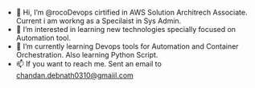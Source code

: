 - 👋 Hi, I’m @rocoDevops cirtified in AWS Solution Architrech Associate. Current i am workng as a Specilaist in Sys Admin. 
- 👀 I’m interested in learning new technologies specially focused on Automation tool. 
- 🌱 I’m currently learning Devops tools for Automation and Container Orchestration. Also learning Python Script. 
- 📫 If you want to reach me. Sent an email to chandan.debnath0310@gmaiil.com

<!---
rocoDevops/rocoDevops is a ✨ special ✨ repository because its `README.md` (this file) appears on your GitHub profile.
You can click the Preview link to take a look at your changes.
--->
